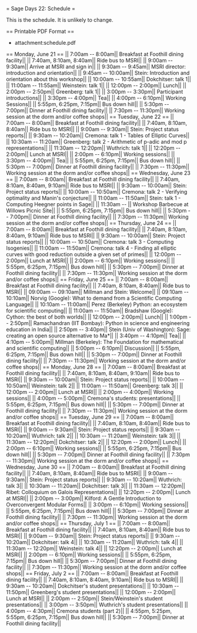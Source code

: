= Sage Days 22: Schedule =

This is the schedule.  It is unlikely to change.

== Printable PDF Format ==

   * attachment:schedule.pdf

== Monday, June 21 ==
|| 7:00am -- 8:00am|| Breakfast at Foothill dining facility||
|| 7:40am, 8:10am, 8:40am|| Ride bus to MSRI||
|| 9:00am -- 9:30am|| Arrive at MSRI and sign in||
|| 9:30am -- 9:45am||  MSRI director: introduction and orientation||
|| 9:45am -- 10:00am|| Stein: Introduction and orientation about this workshop||
|| 10:00am -- 10:55am|| Dokchitser: talk 1||
|| 11:00am -- 11:55am|| Weinstein: talk 1||
|| 12:00pm -- 2:00pm|| Lunch||
|| 2:00pm -- 2:50pm|| Greenberg: talk 1||
|| 3:00pm -- 3:30pm|| Participant introductions||
|| 3:30pm -- 4:00pm|| Tea||
|| 4:00pm -- 6:10pm|| Working Sessions||
|| 5:55pm, 6:25pm, 7:15pm|| Bus down hill||
|| 5:30pm -- 7:00pm|| Dinner at Foothill dining facility||
|| 7:30pm -- 11:30pm|| Working session at the dorm and/or coffee shops||
== Tuesday, June 22 ==
|| 7:00am -- 8:00am|| Breakfast at Foothill dining facility||
|| 7:40am, 8:10am, 8:40am|| Ride bus to MSRI||
|| 9:00am -- 9:30am|| Stein: Project status reports||
|| 9:30am -- 10:20am|| Cremona: talk 1 - Tables of Elliptic Curves||
|| 10:30am -- 11:20am|| Greenberg: talk 2 - Arithmetic of p-adic and mod p representations||
|| 11:30am -- 12:20pm|| Wuthrich: talk 1||
|| 12:20pm -- 2:00pm|| Lunch at MSRI||
|| 2:00pm -- 6:10pm|| Working sessions||
|| 3:30pm -- 4:00pm|| Tea||
|| 5:55pm, 6:25pm, 7:15pm|| Bus down hill||
|| 5:30pm -- 7:00pm|| Dinner at Foothill dining facility||
|| 7:30pm -- 11:30pm|| Working session at the dorm and/or coffee shops||
== Wednesday, June 23 ==
|| 7:00am -- 8:00am|| Breakfast at Foothill dining facility||
|| 7:40am, 8:10am, 8:40am, 9:10am|| Ride bus to MSRI||
|| 9:30am -- 10:00am|| Stein: Project status reports||
|| 10:00am -- 10:50am|| Cremona: talk 2 - Verifying optimality and Manin's conjecture||
|| 11:00am -- 11:50am|| Stein: talk 1 - Computing Heegner points in Sage||
|| 11:30am -- || Workshop Barbecue at Willows Picnic Site||
|| 5:55pm, 6:25pm, 7:15pm|| Bus down hill||
|| 5:30pm -- 7:00pm|| Dinner at Foothill dining facility||
|| 7:30pm -- 11:30pm|| Working session at the dorm and/or coffee shops||
== Thursday, June 24 ==
|| 7:00am -- 8:00am|| Breakfast at Foothill dining facility||
|| 7:40am, 8:10am, 8:40am, 9:10am|| Ride bus to MSRI||
|| 9:30am -- 10:00am|| Stein: Project status reports||
|| 10:00am -- 10:50am|| Cremona: talk 3 - Computing Isogenies||
|| 11:00am -- 11:50am|| Cremona: talk 4 - Finding all elliptic curves with good reduction outside a given set of primes||
|| 12:00pm -- 2:00pm|| Lunch at MSRI||
|| 2:00pm -- 6:10pm|| Working sessions||
|| 5:55pm, 6:25pm, 7:15pm|| Bus down hill||
|| 5:30pm -- 7:00pm|| Dinner at Foothill dining facility||
|| 7:30pm -- 11:30pm|| Working session at the dorm and/or coffee shops||
== Friday, June 25 ==
|| 7:00am -- 8:00am|| Breakfast at Foothill dining facility||
|| 7:40am, 8:10am, 8:40am|| Ride bus to MSRI||
|| 09:00am -- 09:10am|| Millman and Stein: Welcome||
|| 09:10am -- 10:10am|| Norvig (Google): What to demand from a Scientific Computing Language||
|| 10:10am -- 11:00am|| Perez (Berkeley) Python: an ecosystem for scientific computing||
|| 11:00am -- 11:50am|| Bradshaw (Google): Cython: the best of both worlds||
|| 12:00pm -- 2:00pm||  Lunch||
|| 1:00pm -- 2:50pm|| Ramachandran (IIT Bombay): Python in science and engineering education in India||
|| 2:50pm -- 3:40pm|| Stein (Univ of Washington):  Sage: creating an open source alternative to Ma*||
|| 3:40pm -- 4:10pm||  Tea||
|| 4:10pm -- 5:00pm||  Millman (Berkeley): The Foundation for mathematical and scientific computing||
|| 5:00pm -- 6:10pm||  Discussion||
|| 5:55pm, 6:25pm, 7:15pm|| Bus down hill||
|| 5:30pm -- 7:00pm|| Dinner at Foothill dining facility||
|| 7:30pm -- 11:30pm|| Working session at the dorm and/or coffee shops||
== Monday, June 28 ==
|| 7:00am -- 8:00am|| Breakfast at Foothill dining facility||
|| 7:40am, 8:10am, 8:40am, 9:10am|| Ride bus to MSRI||
|| 9:30am -- 10:00am|| Stein: Project status reports||
|| 10:00am -- 10:50am|| Weinstein: talk 2||
|| 11:00am -- 11:50am|| Greenberg: talk 3||
|| 12:00pm -- 2:00pm|| Lunch at MSRI||
|| 2:00pm -- 4:00pm|| Working sessions||
|| 4:00pm -- 5:00pm|| Cremona's students: presentations||
|| 5:55pm, 6:25pm, 7:15pm|| Bus down hill||
|| 5:30pm -- 7:00pm|| Dinner at Foothill dining facility||
|| 7:30pm -- 11:30pm|| Working session at the dorm and/or coffee shops||
== Tuesday, June 29 ==
|| 7:00am -- 8:00am|| Breakfast at Foothill dining facility||
|| 7:40am, 8:10am, 8:40am|| Ride bus to MSRI||
|| 9:00am -- 9:30am|| Stein: Project status reports||
|| 9:30am -- 10:20am|| Wuthrich: talk 2||
|| 10:30am -- 11:20am|| Weinstein: talk 3||
|| 11:30am -- 12:20pm|| Dokchitser: talk 2||
|| 12:20pm -- 2:00pm|| Lunch||
|| 2:00pm -- 6:10pm|| Working sessions||
|| 5:55pm, 6:25pm, 7:15pm|| Bus down hill||
|| 5:30pm -- 7:00pm|| Dinner at Foothill dining facility||
|| 7:30pm -- 11:30pm|| Working session at the dorm and/or coffee shops||
== Wednesday, June 30 ==
|| 7:00am -- 8:00am|| Breakfast at Foothill dining facility||
|| 7:40am, 8:10am, 8:40am|| Ride bus to MSRI||
|| 9:00am -- 9:30am|| Stein: Project status reports||
|| 9:30am -- 10:20am|| Wuthrich: talk 3||
|| 10:30am -- 11:20am|| Dokchitser: talk 3||
|| 11:30am -- 12:20pm|| Ribet: Colloquium on Galois Representations||
|| 12:20pm -- 2:00pm|| Lunch at MSRI||
|| 2:00pm -- 3:00pm|| Kilford: A Gentle Introduction to Overconvergent Modular Forms||
|| 3:00pm -- 6:10pm|| Working sessions||
|| 5:55pm, 6:25pm, 7:15pm|| Bus down hill||
|| 5:30pm -- 7:00pm|| Dinner at Foothill dining facility||
|| 7:30pm -- 11:30pm|| Working session at the dorm and/or coffee shops||
== Thursday, July 1 ==
|| 7:00am -- 8:00am|| Breakfast at Foothill dining facility||
|| 7:40am, 8:10am, 8:40am|| Ride bus to MSRI||
|| 9:00am -- 9:30am|| Stein: Project status reports||
|| 9:30am -- 10:20am|| Dokchitser: talk 4||
|| 10:30am -- 11:20am|| Wuthrich: talk 4||
|| 11:30am -- 12:20pm|| Weinstein: talk 4||
|| 12:20pm -- 2:00pm|| Lunch at MSRI||
|| 2:00pm -- 6:10pm|| Working sessions||
|| 5:55pm, 6:25pm, 7:15pm|| Bus down hill||
|| 5:30pm -- 7:00pm|| Dinner at Foothill dining facility||
|| 7:30pm -- 11:30pm|| Working session at the dorm and/or coffee shops||
== Friday, July 2 ==
|| 7:00am -- 8:00am|| Breakfast at Foothill dining facility||
|| 7:40am, 8:10am, 8:40am, 9:10am|| Ride bus to MSRI||
|| 9:30am -- 10:20am|| Dokchitser's student presentations||
|| 10:30am -- 11:50pm|| Greenberg's student presentations||
|| 12:00pm -- 2:00pm|| Lunch at MSRI||
|| 2:00pm -- 2:50pm|| Stein/Weinstein's student presentations||
|| 3:00pm -- 3:50pm|| Wuthrich's student presentations||
|| 4:00pm -- 4:30pm|| Cremona students (part 2)||
|| 4:55pm, 5:25pm, 5:55pm, 6:25pm, 7:15pm|| Bus down hill||
|| 5:30pm -- 7:00pm|| Dinner at Foothill dining facility||
